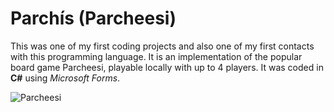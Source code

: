 # Parchís (Parcheesi)
This was one of my first coding projects and also one of my first contacts with this programming language. It is an implementation of the popular board game Parcheesi, playable locally with up to 4 players. It was coded in **C#** using *Microsoft Forms*.

![Parcheesi](https://theraulxp.es/legacy/parchis.png)